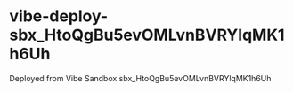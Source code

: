 # vibe-deploy-sbx_HtoQgBu5evOMLvnBVRYlqMK1h6Uh
Deployed from Vibe Sandbox sbx_HtoQgBu5evOMLvnBVRYlqMK1h6Uh
